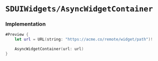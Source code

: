 # ``SDUIWidgets/AsyncWidgetContainer``

### Implementation

```swift
#Preview {
    let url = URL(string: "https://acme.co/remote/widget/path")!
    
    AsyncWidgetContainer(url: url)
}
```
